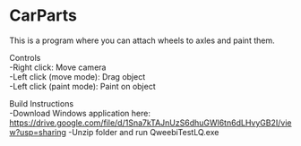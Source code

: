 # CarParts

This is a program where you can attach wheels to axles and paint them.  

Controls  
  -Right click: Move camera  
  -Left click (move mode): Drag object  
  -Left click (paint mode): Paint on object      
  
Build Instructions  
  -Download Windows application here: https://drive.google.com/file/d/1Sna7kTAJnUzS6dhuGWl6tn6dLHvyGB2I/view?usp=sharing
  -Unzip folder and run QweebiTestLQ.exe
